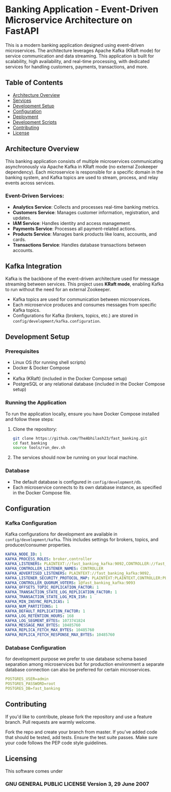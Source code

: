 # Banking Application - Event-Driven Microservice Architecture on FastAPI

This is a modern banking application designed using event-driven microservices. The architecture leverages Apache Kafka (KRaft mode) for service communication and data streaming. This application is built for scalability, high availability, and real-time processing, with dedicated services for handling customers, payments, transactions, and more.

## Table of Contents

- [Architecture Overview](#architecture-overview)
- [Services](#services)
- [Development Setup](#development-setup)
- [Configuration](#configuration)
- [Deployment](#deployment)
- [Development Scripts](#development-scripts)
- [Contributing](#contributing)
- [License](#license)

## Architecture Overview

This banking application consists of multiple microservices communicating asynchronously via Apache Kafka in KRaft mode (no external Zookeeper dependency). Each microservice is responsible for a specific domain in the banking system, and Kafka topics are used to stream, process, and relay events across services.

### Event-Driven Services:

- **Analytics Service**: Collects and processes real-time banking metrics.
- **Customers Service**: Manages customer information, registration, and updates.
- **IAM Service**: Handles identity and access management.
- **Payments Service**: Processes all payment-related actions.
- **Products Service**: Manages bank products like loans, accounts, and cards.
- **Transactions Service**: Handles database transactions between accounts.

## Kafka Integration

Kafka is the backbone of the event-driven architecture used for message streaming between services. This project uses **KRaft mode**, enabling Kafka to run without the need for an external Zookeeper.

- Kafka topics are used for communication between microservices.
- Each microservice produces and consumes messages from specific Kafka topics.
- Configurations for Kafka (brokers, topics, etc.) are stored in `config/development/kafka.configuration`.

## Development Setup

### Prerequisites

- Linux OS (for running shell scripts)
- Docker & Docker Compose
- 
- Kafka (KRaft) (included in the Docker Compose setup)
- PostgreSQL or any relational database (included in the Docker Compose setup)

### Running the Application

To run the application locally, ensure you have Docker Compose installed and follow these steps:

1. Clone the repository:
    ```bash
    git clone https://github.com/TheAbhilash23/fast_banking.git
    cd fast_banking
    source tools/run_dev.sh
    ```
   
2. The services should now be running on your local machine.

### Database

- The default database is configured in `config/development/db`.
- Each microservice connects to its own database instance, as specified in the Docker Compose file.

## Configuration

### Kafka Configuration

Kafka configurations for development are available in `config/development/kafka`. This includes settings for brokers, topics, and producer/consumer properties.
```yaml
KAFKA_NODE_ID: 1
KAFKA_PROCESS_ROLES: broker,controller
KAFKA_LISTENERS: PLAINTEXT://fast_banking_kafka:9092,CONTROLLER://fast_banking_kafka:9093
KAFKA_CONTROLLER_LISTENER_NAMES: CONTROLLER
KAFKA_ADVERTISED_LISTENERS: PLAINTEXT://fast_banking_kafka:9092,
KAFKA_LISTENER_SECURITY_PROTOCOL_MAP: PLAINTEXT:PLAINTEXT,CONTROLLER:PLAINTEXT
KAFKA_CONTROLLER_QUORUM_VOTERS: 1@fast_banking_kafka:9093
KAFKA_OFFSETS_TOPIC_REPLICATION_FACTOR: 1
KAFKA_TRANSACTION_STATE_LOG_REPLICATION_FACTOR: 1
KAFKA_TRANSACTION_STATE_LOG_MIN_ISR: 1
KAFKA_MIN_INSYNC_REPLICAS: 1
KAFKA_NUM_PARTITIONS: 1
KAFKA_DEFAULT_REPLICATION_FACTOR: 1
KAFKA_LOG_RETENTION_HOURS: 168
KAFKA_LOG_SEGMENT_BYTES: 1073741824
KAFKA_MESSAGE_MAX_BYTES: 10485760
KAFKA_REPLICA_FETCH_MAX_BYTES: 10485760
KAFKA_REPLICA_FETCH_RESPONSE_MAX_BYTES: 10485760
```

### Database Configuration
for development purpose we prefer to use database schema based separation among microservices
but for production environment a separate database connection can also be preferred for certain microservices.

```yaml
POSTGRES_USER=admin
POSTGRES_PASSWORD=root
POSTGRES_DB=fast_banking
```

## Contributing
If you'd like to contribute, please fork the repository and use a feature branch. Pull requests are warmly welcome.

Fork the repo and create your branch from master.
If you've added code that should be tested, add tests.
Ensure the test suite passes.
Make sure your code follows the PEP code style guidelines.

## Licensing
This software comes under  
### GNU GENERAL PUBLIC LICENSE Version 3, 29 June 2007
